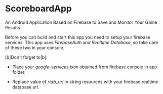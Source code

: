 # ScoreboardApp
An Android Application Based on Firebase to Save and Monitor Your Game Results

Before you can build and start this app you need to setup your firebase services.
This app uses *FirebaseAuth* and *Realtime Database*, so take care of these two in your console.

[b]Don't forget to[b]: 
- Place your *google-services.json* obtained from firebase console in app folder.

- Replace value of *rtdb_url* in string resources with your firebase realtime database url.
